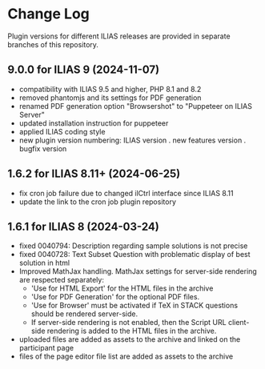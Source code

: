 # Change Log

Plugin versions for different ILIAS releases are provided in separate branches of this repository.

## 9.0.0 for ILIAS 9 (2024-11-07)
- compatibility with ILIAS 9.5 and higher, PHP 8.1 and 8.2 
- removed phantomjs and its settings for PDF generation
- renamed PDF generation option "Browsershot" to "Puppeteer on ILIAS Server"
- updated installation instruction for puppeteer
- applied ILIAS coding style
- new plugin version numbering: ILIAS version . new features version . bugfix version

## 1.6.2 for ILIAS 8.11+ (2024-06-25)
- fix cron job failure due to changed ilCtrl interface since ILIAS 8.11
- update the link to the cron job plugin repository

## 1.6.1 for ILIAS 8 (2024-03-24)
- fixed 0040794: Description regarding sample solutions is not precise
- fixed 0040728: Text Subset Question with problematic display of best solution in html
- Improved MathJax handling. MathJax settings for server-side rendering are respected separately: 
  - 'Use for HTML Export' for the HTML files in the archive 
  - 'Use for PDF Generation' for the optional PDF files. 
  - 'Use for Browser' must be activated if TeX in STACK questions should be rendered server-side. 
  - If server-side rendering is not enabled, then the Script URL client-side rendering is added to the HTML files in the archive.
- uploaded files are added as assets to the archive and linked on the participant page
- files of the page editor file list are added as assets to the archive
